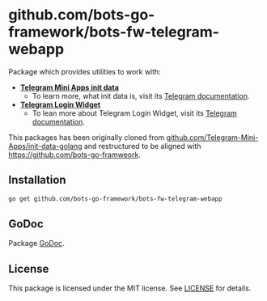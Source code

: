 # github.com/bots-go-framework/bots-fw-telegram-webapp

Package which provides utilities to work with:

- **[Telegram Mini Apps init data](twainitdata)**
  - To learn more, what init data is, visit its [Telegram documentation](https://core.telegram.org/bots/webapps#initializing-mini-apps).
- **[Telegram Login Widget](tgloginwidget)**
  - To lean more about Telegram Login Widget, visit its [Telegram documentation](https://core.telegram.org/widgets/login).



This packages has been originally cloned
from [github.com/Telegram-Mini-Apps/init-data-golang](https://github.com/Telegram-Mini-Apps/init-data-golang)
and restructured to be aligned with https://github.com/bots-go-framweork.

## Installation

```bash
go get github.com/bots-go-framework/bots-fw-telegram-webapp
```


## GoDoc

Package [GoDoc](https://pkg.go.dev/github.com/bots-go-framework/bots-fw-telegram-webapp).

## License

This package is licensed under the MIT license. See [LICENSE](LICENSE) for details.
